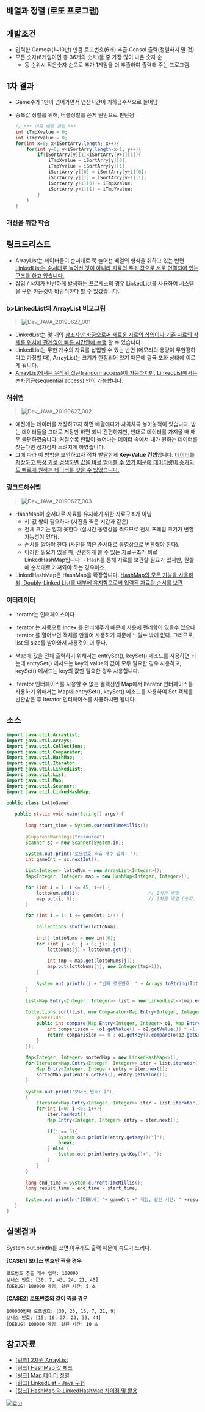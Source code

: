 배열과 정렬 (로또 프로그램)
---

## 개발조건
- 입력한 Game수(1~10만) 만큼 로또번호(6개) 추출 Consol 출력(정렬하지 말 것)
- 모든 숫자(6게임이면 총 36개의 숫자)들 중 가장 많이 나온 숫자 순
   - 동 순위시 작은숫자 순으로 추가 1게임을 더 추출하여 출력해 주는 프로그램.

## 1차 결과

- Game수가 1만이 넘어가면서 연산시간이 기하급수적으로 늘어남
- 중복값 정렬를 위해, 버블정렬를 쓴게 원인으로 판단됨

    ```java
    // *** 이중 배열 정렬 ***
    int iTmpXvalue = 0;
    int iTmpYvalue = 0;
    for(int x=0; x<iSortArry.length; x++){
        for(int y=0; y<iSortArry.length-x-1; y++){
            if(iSortArry[y][1]<iSortArry[y+1][1]){
                iTmpXvalue = iSortArry[y][0];
                iTmpYvalue = iSortArry[y][1];
                iSortArry[y][0] = iSortArry[y+1][0];
                iSortArry[y][1] = iSortArry[y+1][1];
                iSortArry[y+1][0] = iTmpXvalue;
                iSortArry[y+1][1] = iTmpYvalue;
            }        		
        }
    }
    ```

### 개선을 위한 학습

## 링크드리스트
-  ArrayList는 데이터들이 순서대로 쭉 늘어선 배열의 형식을 취하고 있는 반면 <u>LinkedList는 순서대로 늘어선 것이 아니라 자료의 주소 값으로 서로 연결되어 있는 구조를 하고 있습니다.</u>
- 삽입 / 삭제가 빈번하게 발생하는 프로세스의 경우 LinkedList를 사용하여 시스템을 구현 하는것이 바람직하다 할 수 있겠습니다.

### b>LinkedList와 ArrayList 비교그림</b>
>![Dev_JAVA_20190627_001](https://github.com/macontents/macontents.github.io/blob/master/images/Dev_JAVA_20190627_001.png?raw=true)

- LinkedList는 몇 개의 <u>참조자만 바꿈으로써 새로운 자료의 삽입이나 기존 자료의 삭제를 위치에 관계없이 빠른 시간안에 수행</u> 할 수 있습니다. 
- LinkedList는 무한 개수의 자료를 삽입할 수 있는 반면 (메모리의 용량이 무한정하다고 가정할 때), ArrayList는 크기가 한정되어 있기 때문에 결국 포화 상태에 이르게 됩니다.
- <u>ArrayList에서는 무작위 접근(random access)이 가능하지만, LinkedList에서는 순차접근(sequential access) 만이 가능합니다.</u>

### 해쉬맵
>![Dev_JAVA_20190627_002](https://github.com/macontents/macontents.github.io/blob/master/images/Dev_JAVA_20190627_002.jpg?raw=true)
- 예전에는 데이터를 저장하고자 하면 배열에다가 차곡차곡 쌓아놓적이 있습니다.
받는 데이터들을 그대로 저장만 하면 되니 간편하지만, 반대로 데이터를 가져올 때 매우 불편하였습니다.
커질수록 한없이 늘어나는 데이터 속에서 내가 원하는 데이터를 찾는다면 점차점차 느려지게 하였습니다.
- 그에 따라 이 방법을 보안하고자 점차 발달한게 <b>Key-Value 컨셉</b>입니다.
<u>데이터를 저장하고 특정 키로 검색하면 값을 바로 받아볼 수 있기 때문에 데이터량이 증가되도 빠르게 원하는 데이터를 찾을 수 있었습니다.</u>

### 링크드해쉬맵
>![Dev_JAVA_20190627_003](https://github.com/macontents/macontents.github.io/blob/master/images/Dev_JAVA_20190627_003.jpg?raw=true)
- HashMap이 순서대로 자료를 유지하기 위한 자료구조가 아님
  - 키-값 쌍이 필요하다 (사진을 찍은 시간과 같은).
  - 전체 크기는 알지 못한다 (실시간 동영상을 찍으므로 전체 프레임 크기가 변할 가능성이 있다).
  - 순서를 알아야 한다 (사진을 찍은 순서대로 동영상으로 변환해야 한다).
  - 이러한 필요가 있을 때, 간편하게 쓸 수 있는 자료구조가 바로 LinkedHashMap입니다. - Hash를 통해 자료를 보관할 필요가 있지만, 원할 때 순서대로 가져와야 하는 경우이죠.
- LinkedHashMap은 HashMap을 확장합니다. <u>HashMap의 모든 기능을 사용하되, Doubly-Linked List를 내부에 유지함으로써 입력된 자료의 순서를 보관</u>

### 이터레이터
- Iterator는 인터페이스이다

- Iterator 는 자동으로 Index 를 관리해주기 때문에,사용에 편리함이 있을수 있으나
Iterator 를 열어보면 객체를 만들어 사용하기 때문에 느릴수 밖에 없다.
그러므로, list 의 size를 받아와서 사용것이 더 좋다.

 - Map에 값을 전체 출력하기 위해서는 entrySet(), keySet() 메소드를 사용하면 되는데 entrySet() 메서드는 key와 value의 값이 모두 필요한 경우 사용하고, keySet() 메서드는 key의 값만 필요한 경우 사용합니다.

 - Iterator 인터페이스를 사용할 수 없는 컬렉션인 Map에서 Iterator 인터페이스를 사용하기 위해서는 Map에 entrySet(), keySet() 메소드를 사용하여 Set 객체를 반환받은 후 Iterator 인터페이스를 사용하시면 됩니다.


## 소스
 ```java
import java.util.ArrayList;
import java.util.Arrays;
import java.util.Collections;
import java.util.Comparator;
import java.util.HashMap;
import java.util.Iterator;
import java.util.LinkedList;
import java.util.List;
import java.util.Map;
import java.util.Scanner;
import java.util.LinkedHashMap;
 
public class LottoGame{ 
	 
    public static void main(String[] args) {
    	
    	long start_time = System.currentTimeMillis();
  
        @SuppressWarnings("resource")
		Scanner sc = new Scanner(System.in);
               
        System.out.print("로또번호 추출 개수 입력: ");
        int gameCnt = sc.nextInt();

        List<Integer> lottoNum = new ArrayList<Integer>();
        Map<Integer, Integer> map = new HashMap<Integer, Integer>();

        for (int i = 1; i <= 45; i++) {
            lottoNum.add(i);                         // 1차원 배열
            map.put(i, 0);                           // 2차원 배열 (숫자, 중복값)
        }

        for (int i = 1; i <= gameCnt; i++) {
        	
            Collections.shuffle(lottoNum);
            
            int[] lottoNums = new int[6];
            for (int j = 0; j < 6; j++) {
                lottoNums[j] = lottoNum.get(j);
                
                int tmp = map.get(lottoNums[j]);
                map.put(lottoNums[j], new Integer(tmp+1));
            }
            
            System.out.println(i + "번째 로또번호: " + Arrays.toString(lottoNums));
        }
        
        List<Map.Entry<Integer, Integer>> list = new LinkedList<>(map.entrySet());
        
        Collections.sort(list, new Comparator<Map.Entry<Integer, Integer>>() {
            @Override
            public int compare(Map.Entry<Integer, Integer> o1, Map.Entry<Integer, Integer> o2) {
                int comparision = (o1.getValue() - o2.getValue()) * -1;
                return comparision == 0 ? o1.getKey().compareTo(o2.getKey()) : comparision;
            }
        });
        
        Map<Integer, Integer> sortedMap = new LinkedHashMap<>(); 
        for(Iterator<Map.Entry<Integer, Integer>> iter = list.iterator(); iter.hasNext();){
            Map.Entry<Integer, Integer> entry = iter.next();
            sortedMap.put(entry.getKey(), entry.getValue());
        }
        
        System.out.print("보너스 번호: [");
        {
        	Iterator<Map.Entry<Integer, Integer>> iter = list.iterator();
        	for(int i=0; i <6; i++){
        		iter.hasNext();
        		Map.Entry<Integer, Integer> entry = iter.next();
        		
        		if(i == 5){
        			System.out.println(entry.getKey()+"]");
        			break;
        		} else {
        			System.out.print(entry.getKey()+", ");
        		}
        	}
        }
        
        long end_time = System.currentTimeMillis();
        long result_time = end_time - start_time;
        
        System.out.println("[DEBUG] "+ gameCnt +" 게임, 걸린 시간: " +result_time / 1000 + " 초");
    }
}
 ```

## 실행결과

System.out.println를 쓰면 아무래도 출력 때문에 속도가 느리다.

**[CASE1]** <b>보너스 번호만 찍을 경우</b>
```
로또번호 추출 개수 입력: 100000
보너스 번호: [30, 7, 43, 24, 21, 45]
[DEBUG] 100000 게임, 걸린 시간: 5 초
```

**[CASE2]** <b>로또번호와 같이 찍을 경우</b>
```
100000번째 로또번호: [30, 23, 13, 7, 21, 9]
보너스 번호: [15, 16, 37, 23, 33, 44]
[DEBUG] 100000 게임, 걸린 시간: 10 초
```

## 참고자료

- [[링크] 2차원 ArrayList](https://m.blog.naver.com/lingua/220483068570)
- [[링크] HashMap 값 체크](https://rainny.tistory.com/120)
- [[링크] Map 데이터 정렬](https://cornswrold.tistory.com/114)
- [[링크] LinkedList - Java 구현](https://opentutorials.org/module/1335/8857)
- [[링크] HashMap 와 LinkedHashMap 차이점 및 활용](https://fruitdev.tistory.com/141)

![로고](https://macontents.github.io/images/markany.png)

<div class="fb-comments" data-href="https://macontents.github.io/2019-07-11-배열과정렬.md" data-width="700" data-numposts="10"></div>

